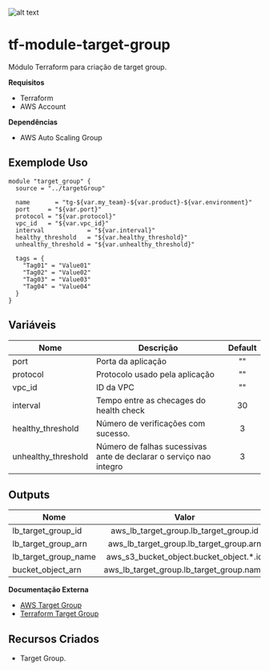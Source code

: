 ![alt text](https://www.terraform.io/assets/images/logo-hashicorp-3f10732f.svg)

# **tf-module-target-group**

Módulo Terraform para criação de target group.

  **Requisitos**
 - Terraform
 - AWS Account
  
**Dependências**
 - AWS Auto Scaling Group

**Exemplode Uso**
 ------
```
module "target_group" {
  source = "../targetGroup"

  name       = "tg-${var.my_team}-${var.product}-${var.environment}"
  port     = "${var.port}"
  protocol = "${var.protocol}"
  vpc_id   = "${var.vpc_id}"
  interval            = "${var.interval}"
  healthy_threshold   = "${var.healthy_threshold}"
  unhealthy_threshold = "${var.unhealthy_threshold}"

  tags = {
    "Tag01" = "Value01"
    "Tag02" = "Value02"
    "Tag03" = "Value03"
    "Tag04" = "Value04"
  }
}
```

 **Variáveis**
 ------
 |        Nome        |                      Descrição                                    |  Default  |
 | ------------------ |-------------------------------------------------------------------|:---------:|
 | port               | Porta da aplicação                                                |    ""     |
 | protocol           | Protocolo usado pela aplicação                                    |    ""     |
 | vpc_id             | ID da VPC                                                         |    ""     |
 | interval           | Tempo entre as checages do health check                           |    30     |
 | healthy_threshold  | Número de verificações com sucesso.                               |     3     |
 | unhealthy_threshold| Número de falhas sucessivas ante de declarar o serviço nao integro|     3     |

 **Outputs**
 ------
 |          Nome        |                   Valor                 |
 | -------------------- |:---------------------------------------:|
 | lb_target_group_id   | aws_lb_target_group.lb_target_group.id  |
 | lb_target_group_arn  | aws_lb_target_group.lb_target_group.arn |
 | lb_target_group_name | aws_s3_bucket_object.bucket_object.*.id |
 | bucket_object_arn    | aws_lb_target_group.lb_target_group.name|

 **Documentação Externa**
 - [AWS Target Group](https://docs.aws.amazon.com/pt_br/elasticloadbalancing/latest/application/load-balancer-target-groups.html)
 - [Terraform Target Group](https://www.terraform.io/docs/providers/aws/r/lb_target_group.html)

 **Recursos Criados**
 ------
 - Target Group.